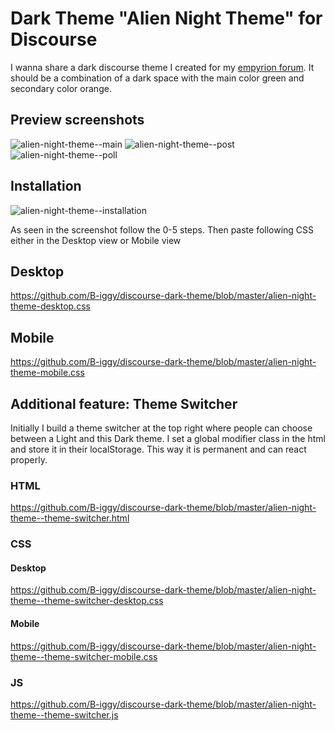 # Dark Theme "Alien Night Theme" for Discourse

I wanna share a dark discourse theme I created for my [empyrion forum](https://forum.empyrion-homeworld.net).
It should be a combination of a dark space with the main color green and secondary color orange.

## Preview screenshots
![alien-night-theme--main](https://raw.githubusercontent.com/B-iggy/discourse-dark-theme/master/alien-night-theme--main.png)
![alien-night-theme--post](https://raw.githubusercontent.com/B-iggy/discourse-dark-theme/master/alien-night-theme--post.png)
![alien-night-theme--poll](https://raw.githubusercontent.com/B-iggy/discourse-dark-theme/master/alien-night-theme--poll.png)

## Installation
![alien-night-theme--installation](https://raw.githubusercontent.com/B-iggy/discourse-dark-theme/master/alien-night-theme--installation.png)

As seen in the screenshot follow the 0-5 steps. Then paste following CSS either in the Desktop view or Mobile view

## Desktop
https://github.com/B-iggy/discourse-dark-theme/blob/master/alien-night-theme-desktop.css

## Mobile
https://github.com/B-iggy/discourse-dark-theme/blob/master/alien-night-theme-mobile.css

## Additional feature: Theme Switcher
Initially I build a theme switcher at the top right where people can choose between a Light and this Dark theme.
I set a global modifier class in the html and store it in their localStorage. 
This way it is permanent and can react properly.

### HTML
https://github.com/B-iggy/discourse-dark-theme/blob/master/alien-night-theme--theme-switcher.html

### CSS
#### Desktop
https://github.com/B-iggy/discourse-dark-theme/blob/master/alien-night-theme--theme-switcher-desktop.css

#### Mobile
https://github.com/B-iggy/discourse-dark-theme/blob/master/alien-night-theme--theme-switcher-mobile.css

### JS
https://github.com/B-iggy/discourse-dark-theme/blob/master/alien-night-theme--theme-switcher.js
